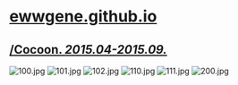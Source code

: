 
# [ewwgene.github.io](https://ewwgene.github.io/)
## [/Cocoon. _2015.04-2015.09._](https://ewwgene.github.io/Cocoon)
<a id="100"></a> ![100.jpg](https://ewwgene.github.io/Cocoon/100.jpg)
<a id="101"></a> ![101.jpg](https://ewwgene.github.io/Cocoon/101.jpg)
<a id="102"></a> ![102.jpg](https://ewwgene.github.io/Cocoon/102.jpg)
<a id="110"></a> ![110.jpg](https://ewwgene.github.io/Cocoon/110.jpg)
<a id="111"></a> ![111.jpg](https://ewwgene.github.io/Cocoon/111.jpg)
<a id="200m"></a> ![200.jpg](https://ewwgene.github.io/Cocoon/Making/200.jpg)

